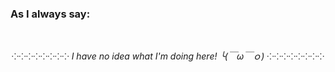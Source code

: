 <h3> As I always say:</h3> 
<br>
<p align="center"><i>⁘⁘⁘⁘⁘⁘⁘⁘ I have no idea what I'm doing here! ╰(￣ω￣ｏ)  ⁘⁘⁘⁘⁘⁘⁘⁘</i></p>
<br>
	       
   
               





  										                                
                                                                                                                
                                                                                                              
